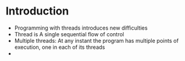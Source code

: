 # Introduction
- Programming with threads introduces new difficulties
- Thread is A single sequential flow of control
- Multiple threads: At any instant the program has multiple points of execution, one in each of its threads
- 